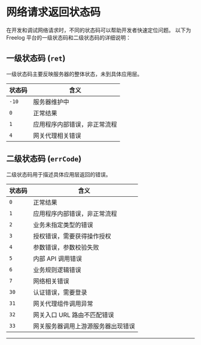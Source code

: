 ﻿# 网络请求返回状态码

在开发和调试网络请求时，不同的状态码可以帮助开发者快速定位问题。
以下为 Freelog 平台的一级状态码和二级状态码的详细说明：


## 一级状态码 (`ret`)

一级状态码主要反映服务器的整体状态，未到具体应用层。

| **状态码** | **含义**                         |
|------------|----------------------------------|
| `-10`      | 服务器维护中                     |
| `0`        | 正常结果                         |
| `1`        | 应用程序内部错误，非正常流程     |
| `4`        | 网关代理相关错误                 |


## 二级状态码 (`errCode`)

二级状态码用于描述具体应用层返回的错误。

| **状态码** | **含义**                                   |
|------------|------------------------------------------|
| `0`        | 正常结果                                   |
| `1`        | 应用程序内部错误，非正常流程               |
| `2`        | 业务未指定类型的错误                      |
| `3`        | 授权错误，需要获得操作授权                 |
| `4`        | 参数错误，参数校验失败                     |
| `5`        | 内部 API 调用错误                         |
| `6`        | 业务规则逻辑错误                          |
| `7`        | 网络相关错误                              |
| `30`       | 认证错误，需要登录                        |
| `31`       | 网关代理组件调用异常                      |
| `32`       | 网关入口 URL 路由不匹配错误               |
| `33`       | 网关服务器调用上游源服务器出现错误         |

---
